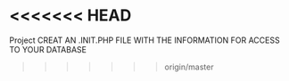 <<<<<<< HEAD
=======
Project 
CREAT AN .INIT.PHP FILE WITH THE INFORMATION FOR ACCESS TO YOUR DATABASE
>>>>>>> origin/master
